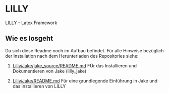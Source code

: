 # LILLY
LILLY - Latex Framework

## Wie es losgeht
Da sich diese Readme noch im Aufbau befindet. Für alle Hinweise bezüglich der Installation nach dem Herunterladen des Repositories siehe:

1. [Lilly/Jake/jake_source/README.md](Lilly/Jake/jake_source/README.md)
   FÜr das Installieren und Dokumentieren von Jake (lilly_jake) 

2. [Lilly/Jake/README.md](Lilly/Jake/README.md) 
   Für eine grundlegende Einführung in Jake und das installieren von LILLY
